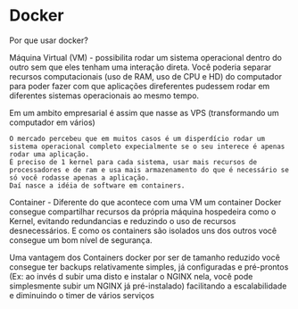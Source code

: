 # Docker

Por que usar docker? 

Máquina Virtual (VM) - possibilita rodar um sistema operacional dentro do outro sem que eles tenham uma interação direta. Você poderia separar recursos computacionais (uso de RAM, uso de CPU e HD) do computador para poder fazer com que aplicações direferentes pudessem rodar em diferentes sistemas operacionais ao mesmo tempo.

Em um ambito empresarial é assim que nasse as VPS (transformando um computador em vários)

``` 
O mercado percebeu que em muitos casos é um disperdício rodar um sistema operacional completo expecialmente se o seu interece é apenas rodar uma aplicação.
É preciso de 1 kernel para cada sistema, usar mais recursos de processadores e de ram e usa mais armazenamento do que é necessário se só você rodasse apenas a aplicação.
Daí nasce a idéia de software em containers.
```

Container - Diferente do que acontece com uma VM um container Docker consegue compartilhar recursos da própria máquina hospedeira como o Kernel, evitando redundancias e reduzindo o uso de recursos desnecessários. E como os containers são isolados uns dos outros você consegue um bom nível de segurança.

Uma vantagem dos Containers docker por ser de tamanho reduzido você consegue ter backups relativamente simples, já configuradas e pré-prontos (Ex: ao invés d subir uma disto e instalar o NGINX nela, você pode simplesmente subir um NGINX já pré-instalado) facilitando a escalabilidade e diminuindo o timer de vários serviços
